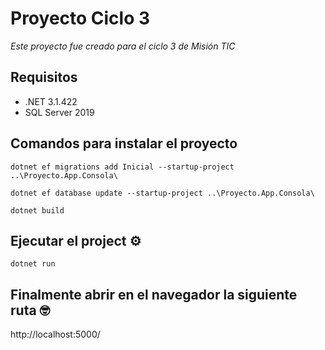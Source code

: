 # Proyecto Ciclo 3

_Este proyecto fue creado para el ciclo 3 de Misión TIC_

## Requisitos

* .NET 3.1.422
* SQL Server 2019

## Comandos para instalar el proyecto

```
dotnet ef migrations add Inicial --startup-project ..\Proyecto.App.Consola\
```
```
dotnet ef database update --startup-project ..\Proyecto.App.Consola\
```
```
dotnet build
```

## Ejecutar el project ⚙️

```
dotnet run
```

## Finalmente abrir en el navegador la siguiente ruta  🤓

http://localhost:5000/
